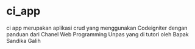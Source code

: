 # ci_app
ci app merupakan aplikasi crud yang menggunakan Codeigniter dengan panduan dari Chanel Web Programming Unpas yang di tutori oleh Bapak Sandika Galih

